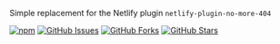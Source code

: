 Simple replacement for the Netlify plugin `netlify-plugin-no-more-404`

[![npm](https://badge.fury.io/js/@eggnstone%2Fnetlify-plugin-no-more-404.svg)](https://badge.fury.io/js/@eggnstone%2Fnetlify-plugin-no-more-404)
[![GitHub Issues](https://img.shields.io/github/issues/eggnstone/netlify-plugin-no-more-404.svg)](https://github.com/eggnstone/netlify-plugin-no-more-404/issues)
[![GitHub Forks](https://img.shields.io/github/forks/eggnstone/netlify-plugin-no-more-404.svg)](https://github.com/eggnstone/netlify-plugin-no-more-404/network)
[![GitHub Stars](https://img.shields.io/github/stars/eggnstone/netlify-plugin-no-more-404.svg)](https://github.com/eggnstone/netlify-plugin-no-more-404/stargazers)
